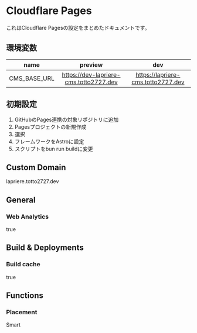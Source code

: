 # Cloudflare Pages

これはCloudflare Pagesの設定をまとめたドキュメントです。

## 環境変数

|     name     |                 preview                  |                 dev                  |
| :----------: | :--------------------------------------: | :----------------------------------: |
| CMS_BASE_URL | <https://dev-lapriere-cms.totto2727.dev> | <https://lapriere-cms.totto2727.dev> |

## 初期設定

1. GitHubのPages連携の対象リポジトリに追加
2. Pagesプロジェクトの新規作成
3. 選択
4. フレームワークをAstroに設定
5. スクリプトをbun run buildに変更

## Custom Domain

lapriere.totto2727.dev

## General

### Web Analytics

true

## Build & Deployments

### Build cache

true

## Functions

### Placement

Smart
